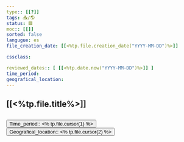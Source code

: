 ```yaml
---
type:: [[?]]
tags: 📥️/🌎
status: 🟥
moc:: [[]]
sorted: false
langugue: es
file_creation_date: [[<%tp.file.creation_date("YYYY-MM-DD")%>]]

cssclass: 

reviewed_dates:: [ [[<%tp.date.now("YYYY-MM-DD")%>]] ]
time_period:
geografical_location:
---
```


## [[<%tp.file.title%>]] 
<button class="date_button_today">Time_period:: <% tp.file.cursor(1) %> </button><button class="date_button_today">Geografical_location:: <% tp.file.cursor(2) %>  </button>
---
